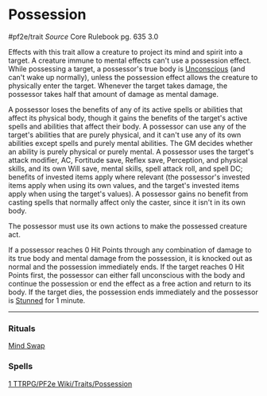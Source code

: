 # Possession
#pf2e/trait 
*Source* Core Rulebook pg. 635 3.0

Effects with this trait allow a creature to project its mind and spirit into a target. A creature immune to mental effects can't use a possession effect. While possessing a target, a possessor's true body is [Unconscious](../Conditions/Unconscious.md) (and can't wake up normally), unless the possession effect allows the creature to physically enter the target. Whenever the target takes damage, the possessor takes half that amount of damage as mental damage.

A possessor loses the benefits of any of its active spells or abilities that affect its physical body, though it gains the benefits of the target's active spells and abilities that affect their body. A possessor can use any of the target's abilities that are purely physical, and it can't use any of its own abilities except spells and purely mental abilities. The GM decides whether an ability is purely physical or purely mental. A possessor uses the target's attack modifier, AC, Fortitude save, Reflex save, Perception, and physical skills, and its own Will save, mental skills, spell attack roll, and spell DC; benefits of invested items apply where relevant (the possessor's invested items apply when using its own values, and the target's invested items apply when using the target's values). A possessor gains no benefit from casting spells that normally affect only the caster, since it isn't in its own body.

The possessor must use its own actions to make the possessed creature act.

If a possessor reaches 0 Hit Points through any combination of damage to its true body and mental damage from the possession, it is knocked out as normal and the possession immediately ends. If the target reaches 0 Hit Points first, the possessor can either fall unconscious with the body and continue the possession or end the effect as a free action and return to its body. If the target dies, the possession ends immediately and the possessor is [Stunned](../Conditions/Stunned.md) for 1 minute.

---

### Rituals
[Mind Swap](../Spells_Rituals/Rituals/Level%205/Mind%20Swap.md)

### Spells
[1 TTRPG/PF2e Wiki/Traits/Possession](1%20TTRPG/PF2e%20Wiki/Traits/Possession)